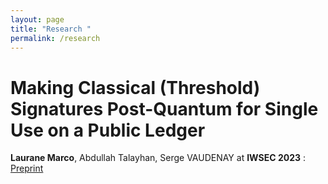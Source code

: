 ```yaml
---
layout: page
title: "Research "
permalink: /research
---
```


# Making Classical (Threshold) Signatures Post-Quantum for Single Use on a Public Ledger
 **Laurane Marco**, Abdullah Talayhan, Serge VAUDENAY at **IWSEC 2023** :
 [Preprint](https://eprint.iacr.org/2023/420.pdf)

